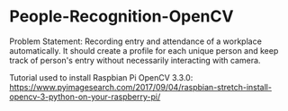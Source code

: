 # People-Recognition-OpenCV

Problem Statement: Recording entry and attendance of a workplace automatically. It should create a profile for each unique person and keep track of person's entry without necessarily interacting with camera. 

Tutorial used to install Raspbian Pi OpenCV 3.3.0:
https://www.pyimagesearch.com/2017/09/04/raspbian-stretch-install-opencv-3-python-on-your-raspberry-pi/
